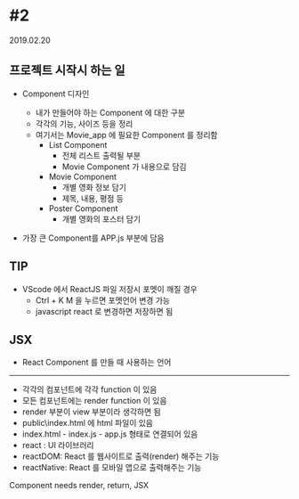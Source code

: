 # #2

2019.02.20

## 프로젝트 시작시 하는 일

- Component 디자인
  - 내가 만들어야 하는 Component 에 대한 구분
  - 각각의 기능, 사이즈 등을 정리
  - 여기서는 Movie_app 에 필요한 Component 를 정리함
    - List Component
      - 전체 리스트 출력될 부분
      - Movie Component 가 내용으로 담김
    - Movie Component
      - 개별 영화 정보 담기
      - 제목, 내용, 평점 등
    - Poster Component
      - 개별 영화의 포스터 담기

- 가장 큰 Component를 APP.js 부분에 담음

## TIP

- VScode 에서 ReactJS 파일 저장시 포멧이 깨질 경우
  - Ctrl + K M 을 누르면 포멧언어 변경 가능
  - javascript react 로 변경하면 저장하면 됨

## JSX

- React Component 를 만들 때 사용하는 언어

---

- 각각의 컴포넌트에 각각 function 이 있음
- 모든 컴포넌트에는 render function 이 있음
- render 부분이 view 부분이라 생각하면 됨
- public\index.html 에 html 파일이 있음
- index.html - index.js - app.js 형태로 연결되어 있음
- react : UI 라이브러리
- reactDOM: React 를 웹사이트로 출력(render) 해주는 기능
- reactNative: React 를 모바일 앱으로 출력해주는 기능

Component needs render, return, JSX